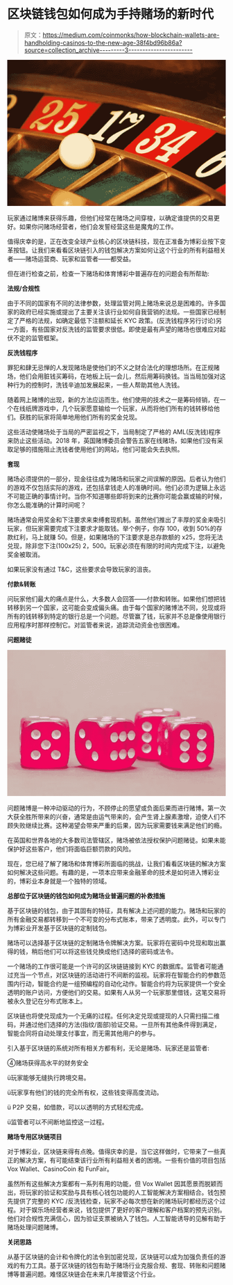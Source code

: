 # 区块链钱包如何成为手持赌场的新时代

> 原文：<https://medium.com/coinmonks/how-blockchain-wallets-are-handholding-casinos-to-the-new-age-38f4bd96b86a?source=collection_archive---------3----------------------->

![](img/3cfda43940f7dfd8dfc931a2c2b82d00.png)

玩家通过赌博来获得乐趣，但他们经常在赌场之间穿梭，以确定谁提供的交易更好。如果你问赌场经营者，他们会发誓经营这些是魔鬼的工作。

值得庆幸的是，正在改变全球产业核心的区块链科技，现在正准备为博彩业按下变革按钮。让我们来看看区块链引入的钱包解决方案如何让这个行业的所有利益相关者——赌场运营商、玩家和监管者——都受益。

但在进行检查之前，检查一下赌场和体育博彩中普遍存在的问题会有所帮助:

**法规/合规性**

由于不同的国家有不同的法律参数，处理监管对网上赌场来说总是困难的。许多国家的政府已经实施或提出了主要关注该行业如何自我营销的法规。一些国家已经制定了严格的法规，如确定最低下注额和延长 KYC 政策。(反洗钱程序另行讨论)另一方面，有些国家对反洗钱的监管要求很低。即使是最有声望的赌场也很难应对起伏不定的监管框架。

**反洗钱程序**

罪犯和肆无忌惮的人发现赌场是使他们的不义之财合法化的理想场所。在正规赌场，他们会用脏钱买筹码，在地板上玩一会儿，然后用筹码换钱。当当局加强对这种行为的控制时，洗钱辛迪加发展起来，一些人帮助其他人洗钱。

随着网上赌博的出现，新的方法应运而生。他们使用的技术之一是筹码倾销，在一个在线纸牌游戏中，几个玩家愿意输给一个玩家，从而将他们所有的钱转移给他们。获胜的玩家将简单地用他们所有的奖金兑现。

这些活动使赌场处于当局的严密监视之下，当局制定了严格的 AML(反洗钱)程序来防止这些活动。2018 年，英国赌博委员会警告五家在线赌场，如果他们没有采取足够的措施阻止洗钱者使用他们的网站，他们可能会失去执照。

**套现**

赌场必须提供的一部分，现金往往成为赌场和玩家之间误解的原因。后者认为他们的游戏不仅包括实际的游戏，还包括拿钱走人的准确时间。他们必须为逻辑上永远不可能正确的事情计时。当你不知道哪些即将到来的比赛你可能会赢或输的时候，你怎么能准确的计算时间呢？

赌场通常会用奖金和下注要求来束缚套现机制。虽然他们推出了丰厚的奖金来吸引玩家，但玩家需要完成下注要求才能取钱。举个例子，你存 100，收到 50%的存款红利，马上就赚 50。但是，如果赌场的下注要求是总存款额的 x25，您将无法兑现，除非您下注(100x25) 2，500。玩家必须在有限的时间内完成下注，以避免奖金被取消。

如果玩家没有通过 T&C，这些要求会导致玩家的沮丧。

**付款&转账**

问玩家他们最大的痛点是什么，大多数人会回答——付款和转账。如果他们想把钱转移到另一个国家，这可能会变成偏头痛。由于每个国家的赌博法不同，兑现或将所有的钱转移到特定的银行总是一个问题。尽管赢了钱，玩家并不总是像使用银行应用程序时那样控制它。对监管者来说，追踪流动资金也很困难。

**问题赌徒**

![](img/86b0d355d9d798bee47bb5567dadf43d.png)

问题赌博是一种冲动驱动的行为，不顾停止的愿望或负面后果而进行赌博。第一次大获全胜所带来的兴奋，通常是由运气带来的，会产生肾上腺素激增，迫使人们不顾失败继续比赛。这种渴望会带来严重的后果，因为玩家需要钱来满足他们的瘾。

在英国和世界各地的大多数司法管辖区，赌场被依法授权保护问题赌徒。如果未能保护好这些客户，他们将面临巨额罚款的风险。

现在，您已经了解了赌场和体育博彩所面临的挑战，让我们看看区块链的解决方案如何解决这些问题。有趣的是，一项本应带来金融革命的技术是如何进入博彩业的，博彩业本身就是一个独特的领域。

**总部位于区块链的钱包如何成为赌场业普遍问题的补救措施**

基于区块链的钱包，由于其固有的特征，具有解决上述问题的能力。赌场和玩家的所有金融交易都转移到一个不可变的分布式账本，带来了透明度。此外，可以专门为博彩业开发基于区块链的定制钱包。

赌场可以选择基于区块链的定制赌场令牌解决方案。玩家将在密码中兑现和取出赢得的钱，稍后他们可以将这些钱兑换成他们选择的密码或法令。

一个赌场的工作很可能是一个许可的区块链链接到 KYC 的数据库。监管者可能通过充当一个节点，对区块链的活动进行不间断的监视。玩家将在智能合约的参数范围内行动，智能合约是一组预编程的自动化动作。智能合约将为玩家提供一个安全透明的账户访问，方便他们的交易。如果有人从另一个玩家那里借钱，这笔交易将被永久登记在分布式账本上。

区块链也将使兑现成为一个无痛的过程。任何决定兑现或提现的人只需扫描二维码，并通过他们选择的方法(指纹/面部)验证交易。一旦所有其他条件得到满足，智能合同将自动处理支付事宜，而无需其他用户的参与。

引入基于区块链的系统对所有相关方都有利，无论是赌场、玩家还是监管者:

④赌场获得高水平的财务安全

ü玩家能够无缝执行跨境交易。

ü玩家享有他们的钱的完全所有权，这些钱变得高度流动。

ü P2P 交易，如借款，可以以透明的方式轻松完成。

ü监管者可以不间断地监控这一过程。

**赌场专用区块链项目**

对于博彩业，区块链来得有点晚。值得庆幸的是，当它这样做时，它带来了一些真正的解决方案，有可能结束该行业所有利益相关者的困境。一些有价值的项目包括 Vox Wallet、CasinoCoin 和 FunFair。

虽然所有这些解决方案都有一系列有用的功能，但 Vox Wallet 因其愿景而脱颖而出，将玩家的验证和奖励与具有核心钱包功能的人工智能解决方案相结合。钱包预先提供了完整的 KYC /反洗钱检查，玩家不必每次想在新的赌场玩时都经历这个过程。对于娱乐场经营者来说，钱包提供了更好的客户理解和客户档案的预先识别。他们对合规性充满信心，因为验证支票被纳入了钱包。人工智能诱导的见解有助于赌场处理问题赌博。

**关闭思路**

从基于区块链的会计和令牌化的法令到加密兑现，区块链可以成为加强负责任的游戏的有力工具。基于区块链的钱包有助于赌场行业克服合规、套现、转账和问题赌博等普遍问题。难怪区块链会在未来几年接管这个行业。